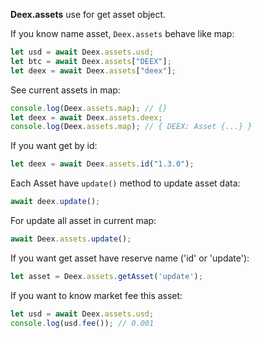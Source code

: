 __Deex.assets__ use for get asset object.

If you know name asset, `Deex.assets` behave like map:
```js
let usd = await Deex.assets.usd;
let btc = await Deex.assets["DEEX"];
let deex = await Deex.assets["deex"];
```
See current assets in map:
```js
console.log(Deex.assets.map); // {}
let deex = await Deex.assets.deex;
console.log(Deex.assets.map); // { DEEX: Asset {...} }
```
If you want get by id:
```js
let deex = await Deex.assets.id("1.3.0");
```
Each Asset have `update()` method to update asset data:
```js
await deex.update();
```
For update all asset in current map:
```js
await Deex.assets.update();
```
If you want get asset have reserve name ('id' or 'update'):
```js
let asset = Deex.assets.getAsset('update');
```
If you want to know market fee this asset:
```js
let usd = await Deex.assets.usd;
console.log(usd.fee()); // 0.001
```